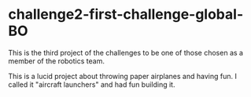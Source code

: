# challenge2-first-challenge-global-BO
This is the third project of the challenges to be one of those chosen as a member of the robotics team.

This is a lucid project about throwing paper airplanes and having fun. I called it "aircraft launchers" and had fun building it.
